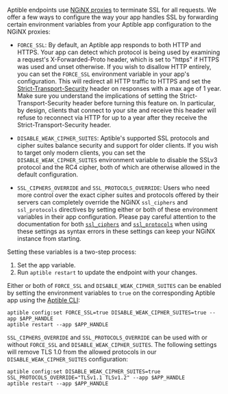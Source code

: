 Aptible endpoints use [NGiNX proxies](https://github.com/aptible/docker-nginx) to terminate SSL for all requests. We offer a few ways to configure the way your app handles SSL by forwarding certain environment variables from your Aptible app configuration to the NGiNX proxies:

* `FORCE_SSL`: By default, an Aptible app responds to both HTTP and HTTPS. Your
  app can detect which protocol is being used by examining a request's
  X-Forwarded-Proto header, which is set to "https" if HTTPS was used and unset
  otherwise. If you wish to disallow HTTP entirely, you can set the
  `FORCE_SSL` environment variable in your app's configuration. This will
  redirect all HTTP traffic to HTTPS and set the
  [Strict-Transport-Security](https://www.owasp.org/index.php/HTTP_Strict_Transport_Security)
  header on responses with a max age of 1 year. Make sure you understand the
  implications of setting the Strict-Transport-Security header before turning
  this feature on. In particular, by design, clients that connect to your site
  and receive this header will refuse to reconnect via HTTP for up to a year
  after they receive the Strict-Transport-Security header.

* `DISABLE_WEAK_CIPHER_SUITES`: Aptible's supported SSL protocols and cipher
  suites balance security and support for older clients. If you wish to target
  only modern clients, you can set the `DISABLE_WEAK_CIPHER_SUITES`
  environment variable to disable the SSLv3 protocol and the RC4 cipher, both
  of which are otherwise allowed in the default configuration.

* `SSL_CIPHERS_OVERRIDE` and `SSL_PROTOCOLS_OVERRIDE`: Users who need more
  control over the exact cipher suites and protocols offered by their servers
  can completely override the NGiNX `ssl_ciphers` and `ssl_protocols`
  directives by setting either or both of these environment variables in their
  app configuration.
  Please pay careful attention to the documentation for both
  [`ssl_ciphers`](http://nginx.org/en/docs/http/ngx_http_ssl_module.html#ssl_ciphers)
  and
  [`ssl_protocols`](http://nginx.org/en/docs/http/ngx_http_ssl_module.html#ssl_protocols)
  when using these settings as syntax errors in these settings can keep your
  NGiNX instance from starting.

Setting these variables is a two-step process:

1. Set the app variable.
2. Run `aptible restart` to update the endpoint with your changes.

Either or both of `FORCE_SSL` and `DISABLE_WEAK_CIPHER_SUITES` can be enabled
by setting the environment variables to `true` on the corresponding Aptible app
using the [Aptible CLI](/topics/cli/how-to-install-cli):

```
aptible config:set FORCE_SSL=true DISABLE_WEAK_CIPHER_SUITES=true --app $APP_HANDLE
aptible restart --app $APP_HANDLE
```

`SSL_CIPHERS_OVERRIDE` and `SSL_PROTOCOLS_OVERRIDE` can be used with or without
`FORCE_SSL` and `DISABLE_WEAK_CIPHER_SUITES`. The following settings will remove TLS 1.0 from the allowed protocols in our `DISABLE_WEAK_CIPHER_SUITES` configuration:

```
aptible config:set DISABLE_WEAK_CIPHER_SUITES=true SSL_PROTOCOLS_OVERRIDE="TLSv1.1 TLSv1.2" --app $APP_HANDLE
aptible restart --app $APP_HANDLE
```
